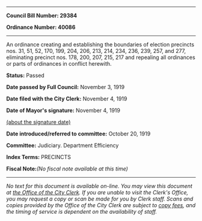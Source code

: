 

********

**Council Bill Number: 29384**
   
**Ordinance Number: 40086**
********

 An ordinance creating and establishing the boundaries of election precincts nos. 31, 51, 52, 170, 199, 204, 206, 213, 214, 234, 236, 239, 257, and 277, eliminating precinct nos. 178, 200, 207, 215, 217 and repealing all ordinances or parts of ordinances in conflict herewith.

**Status:** Passed
   
**Date passed by Full Council:** November 3, 1919
   
**Date filed with the City Clerk:** November 4, 1919
   
**Date of Mayor's signature:** November 4, 1919
   
[(about the signature date)](/~public/approvaldate.htm)
   
   
   
**Date introduced/referred to committee:** October 20, 1919
   
**Committee:** Judiciary. Department Efficiency
   
   
**Index Terms:** PRECINCTS

**Fiscal Note:**_(No fiscal note available at this time)_
********

_No text for this document is available on-line. You may view this document at [the Office of the City Clerk](http://www.seattle.gov/leg/clerk/contactUs.htm). If you are unable to visit the Clerk's Office, you may request a copy or scan be made for you by Clerk staff. Scans and copies provided by the Office of the City Clerk are subject to [copy fees](http://clerk.seattle.gov/~public/clerkfees.htm), and the timing of service is dependent on the availability of staff._

